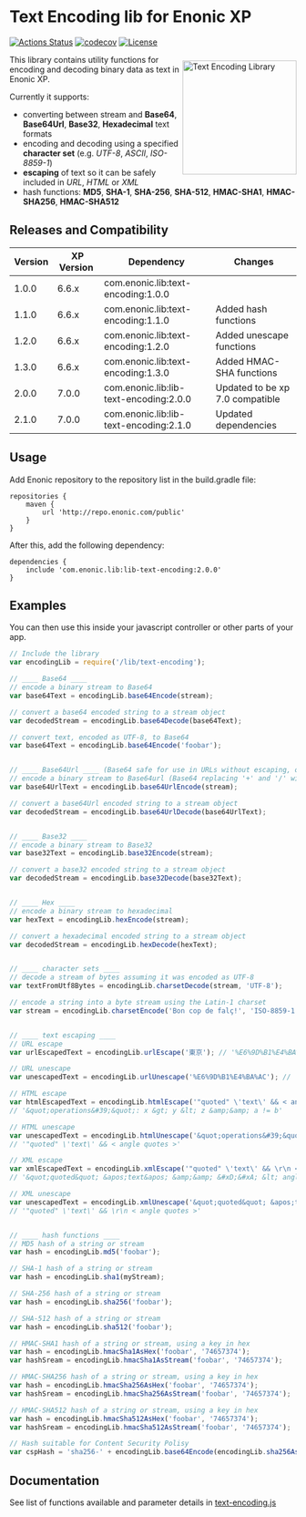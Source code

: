# Text Encoding lib for Enonic XP

[![Actions Status](https://github.com/enonic/lib-text-encoding/workflows/Gradle%20Build/badge.svg)](https://github.com/enonic/lib-text-encoding/actions)
[![codecov](https://codecov.io/gh/enonic/lib-text-encoding/branch/master/graph/badge.svg)](https://codecov.io/gh/enonic/lib-text-encoding)
[![License](https://img.shields.io/github/license/enonic/lib-text-encoding.svg)](http://www.apache.org/licenses/LICENSE-2.0.html)

<img align="right" style="margin-top:10px;" alt="Text Encoding Library" src="https://rawgithub.com/enonic/lib-text-encoding/master/lib-text-encoding-icon.svg" width="200">
This library contains utility functions for encoding and decoding binary data as text in Enonic XP.

Currently it supports:
- converting between stream and **Base64**, **Base64Url**, **Base32**, **Hexadecimal** text formats 
- encoding and decoding using a specified **character set** (e.g. *UTF-8*, *ASCII*, *ISO-8859-1*) 
- **escaping** of text so it can be safely included in *URL*, *HTML* or *XML*
- hash functions: **MD5**, **SHA-1**, **SHA-256**, **SHA-512**, **HMAC-SHA1**, **HMAC-SHA256**, **HMAC-SHA512** 

## Releases and Compatibility
| Version | XP Version |  Dependency                            | Changes                         |
|---------|------------|----------------------------------------|---------------------------------|
| 1.0.0   | 6.6.x      | com.enonic.lib:text-encoding:1.0.0     |                                 |
| 1.1.0   | 6.6.x      | com.enonic.lib:text-encoding:1.1.0     | Added hash functions            |
| 1.2.0   | 6.6.x      | com.enonic.lib:text-encoding:1.2.0     | Added unescape functions        |
| 1.3.0   | 6.6.x      | com.enonic.lib:text-encoding:1.3.0     | Added HMAC-SHA functions        |
| 2.0.0   | 7.0.0      | com.enonic.lib:lib-text-encoding:2.0.0 | Updated to be xp 7.0 compatible |
| 2.1.0   | 7.0.0      | com.enonic.lib:lib-text-encoding:2.1.0 | Updated dependencies            |


## Usage

Add Enonic repository to the repository list in the build.gradle file:

    repositories {
        maven {
            url 'http://repo.enonic.com/public'
        }
    }

After this, add the following dependency:

    dependencies {
        include 'com.enonic.lib:lib-text-encoding:2.0.0'
    }


## Examples

You can then use this inside your javascript controller or other parts of your app. 

```javascript
// Include the library
var encodingLib = require('/lib/text-encoding');

// ____ Base64 ____
// encode a binary stream to Base64
var base64Text = encodingLib.base64Encode(stream);

// convert a base64 encoded string to a stream object
var decodedStream = encodingLib.base64Decode(base64Text);

// convert text, encoded as UTF-8, to Base64
var base64Text = encodingLib.base64Encode('foobar');


// ____ Base64Url ____ (Base64 safe for use in URLs without escaping, or as filenames)
// encode a binary stream to Base64url (Base64 replacing '+' and '/' with '-' and '_')
var base64UrlText = encodingLib.base64UrlEncode(stream);

// convert a base64Url encoded string to a stream object
var decodedStream = encodingLib.base64UrlDecode(base64UrlText);


// ____ Base32 ____
// encode a binary stream to Base32
var base32Text = encodingLib.base32Encode(stream);

// convert a base32 encoded string to a stream object
var decodedStream = encodingLib.base32Decode(base32Text);


// ____ Hex ____
// encode a binary stream to hexadecimal
var hexText = encodingLib.hexEncode(stream);

// convert a hexadecimal encoded string to a stream object
var decodedStream = encodingLib.hexDecode(hexText);


// ____ character sets ____
// decode a stream of bytes assuming it was encoded as UTF-8
var textFromUtf8Bytes = encodingLib.charsetDecode(stream, 'UTF-8');

// encode a string into a byte stream using the Latin-1 charset 
var stream = encodingLib.charsetEncode('Bon cop de falç!', 'ISO-8859-1');


// ____ text escaping ____
// URL escape
var urlEscapedText = encodingLib.urlEscape('東京'); // '%E6%9D%B1%E4%BA%AC'

// URL unescape
var unescapedText = encodingLib.urlUnescape('%E6%9D%B1%E4%BA%AC'); // '東京'

// HTML escape
var htmlEscapedText = encodingLib.htmlEscape('"quoted" \'text\' && < angle quotes >');
// '&quot;operations&#39;&quot;: x &gt; y &lt; z &amp;&amp; a != b'

// HTML unescape
var unescapedText = encodingLib.htmlUnescape('&quot;operations&#39;&quot;: x &gt; y &lt; z &amp;&amp; a != b');
// '"quoted" \'text\' && < angle quotes >'

// XML escape
var xmlEscapedText = encodingLib.xmlEscape('"quoted" \'text\' && \r\n < angle quotes >');
// '&quot;quoted&quot; &apos;text&apos; &amp;&amp; &#xD;&#xA; &lt; angle quotes &gt;'

// XML unescape
var unescapedText = encodingLib.xmlUnescape('&quot;quoted&quot; &apos;text&apos; &amp;&amp; &#xD;&#xA; &lt; angle quotes &gt;');
// '"quoted" \'text\' && \r\n < angle quotes >'


// ____ hash functions ____
// MD5 hash of a string or stream
var hash = encodingLib.md5('foobar');

// SHA-1 hash of a string or stream
var hash = encodingLib.sha1(myStream);

// SHA-256 hash of a string or stream
var hash = encodingLib.sha256('foobar');

// SHA-512 hash of a string or stream
var hash = encodingLib.sha512('foobar');

// HMAC-SHA1 hash of a string or stream, using a key in hex
var hash = encodingLib.hmacSha1AsHex('foobar', '74657374');
var hashSream = encodingLib.hmacSha1AsStream('foobar', '74657374');

// HMAC-SHA256 hash of a string or stream, using a key in hex
var hash = encodingLib.hmacSha256AsHex('foobar', '74657374');
var hashSream = encodingLib.hmacSha256AsStream('foobar', '74657374');

// HMAC-SHA512 hash of a string or stream, using a key in hex
var hash = encodingLib.hmacSha512AsHex('foobar', '74657374');
var hashSream = encodingLib.hmacSha512AsStream('foobar', '74657374');

// Hash suitable for Content Security Polisy
var cspHash = 'sha256-' + encodingLib.base64Encode(encodingLib.sha256AsStream('alert(1)'));
```

## Documentation

See list of functions available and parameter details in [text-encoding.js](./src/main/resources/lib/text-encoding.js)
